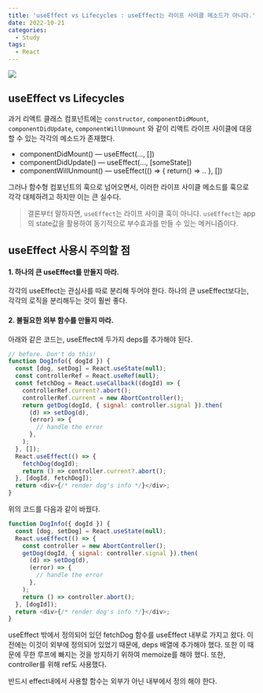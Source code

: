 ```yaml
---
title: 'useEffect vs Lifecycles : useEffect는 라이프 사이클 메소드가 아니다.'
date: 2022-10-21
categories:
  - Study
tags:
  - React
---
```


![](https://velog.velcdn.com/images/gusdh2/post/81df27bb-d3b3-468d-ae2e-cd1c9cfd5124/image.png)

## useEffect vs Lifecycles

과거 리액트 클래스 컴포넌트에는 `constructor`, `componentDidMount`, `componentDidUpdate`, `componentWillUnmount` 와 같이 리액트 라이프 사이클에 대응할 수 있는 각각의 메소드가 존재했다.

- componentDidMount() — useEffect(…, [])
- componentDidUpdate() — useEffect(…, [someState])
- componentWillUnmount() — useEffect(() => { return() => .. }, [])

그러나 함수형 컴포넌트의 훅으로 넘어오면서, 이러한 라이프 사이클 메소드를 훅으로 각각 대체하려고 하지만 이는 큰 실수다.

> 결론부터 말하자면, `useEffect`는 라이프 사이클 훅이 아니다. `useEffect`는 app 의 state값을 활용하여 동기적으로 부수효과를 만들 수 있는 메커니즘이다.

## useEffect 사용시 주의할 점

#### 1. 하나의 큰 useEffect를 만들지 마라.

각각의 useEffect는 관심사를 따로 분리해 두어야 한다. 하나의 큰 useEffect보다는, 각각의 로직을 분리해두는 것이 훨씬 좋다.

#### 2. 불필요한 외부 함수를 만들지 마라.

아래와 같은 코드는, useEffect에 두가지 deps를 추가해야 된다.

```js
// before. Don't do this!
function DogInfo({ dogId }) {
  const [dog, setDog] = React.useState(null);
  const controllerRef = React.useRef(null);
  const fetchDog = React.useCallback((dogId) => {
    controllerRef.current?.abort();
    controllerRef.current = new AbortController();
    return getDog(dogId, { signal: controller.signal }).then(
      (d) => setDog(d),
      (error) => {
        // handle the error
      },
    );
  }, []);
  React.useEffect(() => {
    fetchDog(dogId);
    return () => controller.current?.abort();
  }, [dogId, fetchDog]);
  return <div>{/* render dog's info */}</div>;
}
```

위의 코드를 다음과 같이 바꿨다.

```js
function DogInfo({ dogId }) {
  const [dog, setDog] = React.useState(null);
  React.useEffect(() => {
    const controller = new AbortController();
    getDog(dogId, { signal: controller.signal }).then(
      (d) => setDog(d),
      (error) => {
        // handle the error
      },
    );
    return () => controller.abort();
  }, [dogId]);
  return <div>{/* render dog's info */}</div>;
}
```

useEffect 밖에서 정의되어 있던 fetchDog 함수를 useEffect 내부로 가지고 왔다. 이전에는 이것이 외부에 정의되어 있었기 때문에, deps 배열에 추가해야 했다. 또한 이 때문에 무한 루프에 빠지는 것을 방지하기 위하여 memoize를 해야 했다. 또한, controller를 위해 ref도 사용했다.

반드시 effect내에서 사용할 함수는 외부가 아닌 내부에서 정의 해야 한다.
